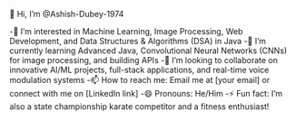 👋 Hi, I’m @Ashish-Dubey-1974

-👀 I’m interested in Machine Learning, Image Processing, Web Development, and Data Structures & Algorithms (DSA) in Java
-🌱 I’m currently learning Advanced Java, Convolutional Neural Networks (CNNs) for image processing, and building APIs
-💞️ I’m looking to collaborate on innovative AI/ML projects, full-stack applications, and real-time voice modulation systems
-📫 How to reach me: Email me at [your email] or connect with me on [LinkedIn link]
-😄 Pronouns: He/Him
-⚡ Fun fact: I’m also a state championship karate competitor and a fitness enthusiast!
